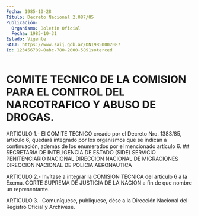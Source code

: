 ```yaml
---
Fecha: 1985-10-28
Título: Decreto Nacional 2.087/85
Publicación:
  Organismo: Boletín Oficial
  Fecha: 1985-10-31
Estado: Vigente
SAIJ: https://www.saij.gob.ar/DN19850002087
Id: 123456789-0abc-780-2000-5891soterced
---
```

# COMITE TECNICO DE LA COMISION PARA EL CONTROL DEL NARCOTRAFICO Y ABUSO DE DROGAS.

<a id="1"></a>
ARTICULO  1.- El COMITE TECNICO creado por el Decreto Nro. 1383/85, artículo 6,  quedará  integrado por los organismos que se indican a continuación, además de  los  enumerados por el mencionado artículo 6. ## SECRETARIA DE INTELIGENCIA DE ESTADO (SIDE) SERVICIO PENITENCIARIO NACIONAL DIRECCION NACIONAL DE MIGRACIONES DIRECCION NACIONAL DE POLICIA  AERONAUTICA

<a id="2"></a>
ARTICULO  2.-  Invítase a integrar la COMISION TECNICA del artículo 6 a la Excma. CORTE  SUPREMA  DE JUSTICIA DE LA NACION a fin de que nombre un representante.

<a id="3"></a>
ARTICULO  3.- Comuníquese, publíquese, dése a la Dirección Nacional del Registro Oficial y Archívese.